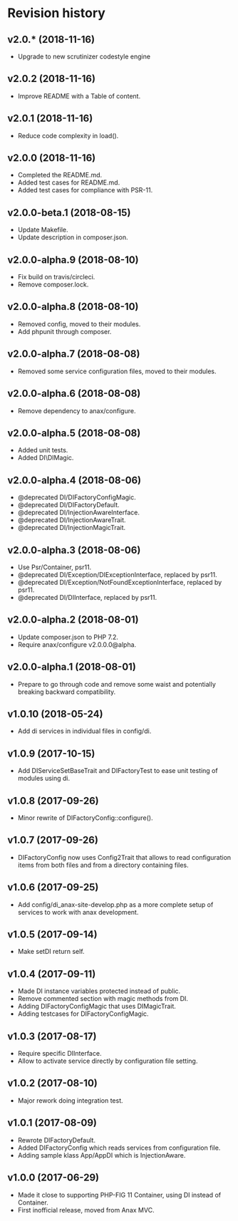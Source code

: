 Revision history
=================================



v2.0.* (2018-11-16)
---------------------------------

* Upgrade to new scrutinizer codestyle engine



v2.0.2 (2018-11-16)
---------------------------------

* Improve README with a Table of content.



v2.0.1 (2018-11-16)
---------------------------------

* Reduce code complexity in load().



v2.0.0 (2018-11-16)
---------------------------------

* Completed the README.md.
* Added test cases for README.md.
* Added test cases for compliance with PSR-11.



v2.0.0-beta.1 (2018-08-15)
---------------------------------

* Update Makefile.
* Update description in composer.json.



v2.0.0-alpha.9 (2018-08-10)
---------------------------------

* Fix build on travis/circleci.
* Remove composer.lock.



v2.0.0-alpha.8 (2018-08-10)
---------------------------------

* Removed config, moved to their modules.
* Add phpunit through composer.



v2.0.0-alpha.7 (2018-08-08)
---------------------------------

* Removed some service configuration files, moved to their modules.



v2.0.0-alpha.6 (2018-08-08)
---------------------------------

* Remove dependency to anax/configure.



v2.0.0-alpha.5 (2018-08-08)
---------------------------------

* Added unit tests.
* Added DI\\DIMagic.



v2.0.0-alpha.4 (2018-08-06)
---------------------------------

* @deprecated DI/DIFactoryConfigMagic.
* @deprecated DI/DIFactoryDefault.
* @deprecated DI/InjectionAwareInterface.
* @deprecated DI/InjectionAwareTrait.
* @deprecated DI/InjectionMagicTrait.



v2.0.0-alpha.3 (2018-08-06)
---------------------------------

* Use Psr/Container, psr11.
* @deprecated DI/Exception/DIExceptionInterface, replaced by psr11. 
* @deprecated DI/Exception/NotFoundExceptionInterface, replaced by psr11.
* @deprecated DI/DIInterface, replaced by psr11.



v2.0.0-alpha.2 (2018-08-01)
---------------------------------

* Update composer.json to PHP 7.2.
* Require anax/configure v2.0.0.0@alpha.



v2.0.0-alpha.1 (2018-08-01)
---------------------------------

* Prepare to go through code and remove some waist and potentially breaking backward compatibility.



v1.0.10 (2018-05-24)
---------------------------------

* Add di services in individual files in config/di.



v1.0.9 (2017-10-15)
---------------------------------

* Add DIServiceSetBaseTrait and DIFactoryTest to ease unit testing of modules using di.



v1.0.8 (2017-09-26)
---------------------------------

* Minor rewrite of DIFactoryConfig::configure().



v1.0.7 (2017-09-26)
---------------------------------

* DIFactoryConfig now uses Config2Trait that allows to read configuration items from both files and from a directory containing files.



v1.0.6 (2017-09-25)
---------------------------------

* Add config/di_anax-site-develop.php as a more complete setup of services to work with anax development.



v1.0.5 (2017-09-14)
---------------------------------

* Make setDI return self.



v1.0.4 (2017-09-11)
---------------------------------

* Made DI instance variables protected instead of public.
* Remove commented section with magic methods from DI.
* Adding DIFactoryConfigMagic that uses DIMagicTrait.
* Adding testcases for DIFactoryConfigMagic.



v1.0.3 (2017-08-17)
---------------------------------

* Require specific DIInterface.
* Allow to activate service directly by configuration file setting.



v1.0.2 (2017-08-10)
---------------------------------

* Major rework doing integration test.



v1.0.1 (2017-08-09)
---------------------------------

* Rewrote DIFactoryDefault.
* Added DIFactoryConfig which reads services from configuration file.
* Adding sample klass App/AppDI which is InjectionAware.



v1.0.0 (2017-06-29)
---------------------------------

* Made it close to supporting PHP-FIG 11 Container, using DI instead of Container.
* First inofficial release, moved from Anax MVC.
